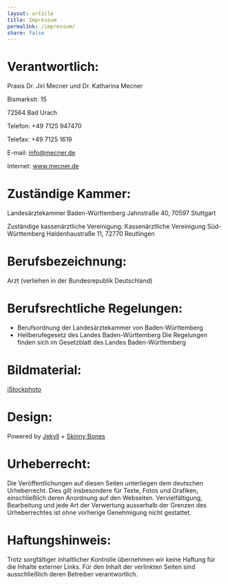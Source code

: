 ```yaml
---
layout: article
title: Impressum
permalink: /impressum/
share: false
---
```

# Verantwortlich:
Praxis Dr. Jiri Mecner und Dr. Katharina Mecner

Bismarkstr. 15

72564 Bad Urach

Telefon: +49 7125 947470

Telefax: +49 7125 1619

E-mail: info@mecner.de

Internet: www.mecner.de


# Zuständige Kammer:

Landesärztekammer Baden-Württemberg
Jahnstraße 40, 70597 Stuttgart
 
Zuständige kassenärztliche Vereinigung:
Kassenärztliche Vereinigung Süd-Württemberg
Haldenhaustraße 11, 72770 Reutlingen

# Berufsbezeichnung:
Arzt (verliehen in der Bundesrepublik Deutschland)

# Berufsrechtliche Regelungen:
- Berufsordnung der Landesärztekammer von Baden-Württemberg
- Heilberufegesetz des Landes Baden-Württemberg
Die Regelungen finden sich im Gesetzblatt des Landes Baden-Württemberg

# Bildmaterial:

[iStockphoto](http://www.istockphoto.com)

# Design:
Powered by <a href="http://jekyllrb.com" rel="nofollow">Jekyll</a> + <a href="http://mmistakes.github.io/skinny-bones-jekyll/" rel="nofollow">Skinny Bones</a>

# Urheberrecht:

Die Veröffentlichungen auf diesen Seiten unterliegen dem deutschen Urheberrecht. Dies gilt insbesondere für Texte, Fotos und Grafiken, einschließlich deren Anordnung auf den Webseiten. Vervielfältigung, Bearbeitung und jede Art der Verwertung ausserhalb der Grenzen des Urheberrechtes ist ohne vorherige Genehmigung nicht gestattet. 

# Haftungshinweis:
Trotz sorgfältiger inhaltlicher Kontrolle übernehmen wir keine Haftung für die Inhalte externer Links.
Für den Inhalt der verlinkten Seiten sind ausschließlich deren Betreiber verantwortlich.
